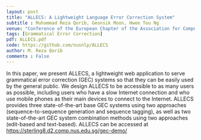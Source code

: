 ```yaml
---
layout: post
title: "ALLECS: A Lightweight Language Error Correction System"
subtitle : Muhammad Reza Qorib, Geonsik Moon, Hwee Tou Ng
venue: "Conference of the European Chapter of the Association for Computational Linguistics (EACL): System Demonstrations. 2023"
tags: [Grammatical Error Correction]
pdf: ALLECS.pdf
code: https://github.com/nusnlp/ALLECS
author: M. Reza Qorib
comments : False
---
```

In this paper, we present ALLECS, a lightweight web application to serve grammatical error correction (GEC) systems so that they can be easily used by the general public. We design ALLECS to be accessible to as many users as possible, including users who have a slow Internet connection and who use mobile phones as their main devices to connect to the Internet. ALLECS provides three state-of-the-art base GEC systems using two approaches (sequence-to-sequence generation and sequence tagging), as well as two state-of-the-art GEC system combination methods using two approaches (edit-based and text-based). ALLECS can be accessed at https://sterling8.d2.comp.nus.edu.sg/gec-demo/
